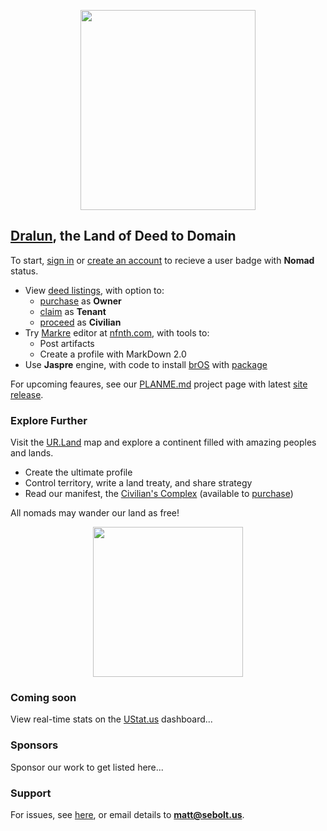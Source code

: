 
<p align="center"><img src="https://github.com/nfnth/res/raw/main/site/bird.png" width="280" height="320" /></p>
  
## [Dralun](https://dralun.com), the Land of Deed to Domain

To start, [sign in]() or [create an account]() to recieve a user badge with **Nomad** status.

- View [deed listings](https://github.com/nfnth/nfnth/blob/master/doc/DEED.md), with option to:
  - [purchase]() as **Owner**
  - [claim]() as **Tenant**
  - [proceed]() as **Civilian**
- Try [Markre](https://github.com/nfnth/nfnth/blob/master/doc/MATTDOWN.md) editor at [nfnth.com](https://nfnth.com), with tools to: 
  - Post artifacts
  - Create a profile with MarkDown 2.0
- Use **Jaspre** engine, with code to install [brOS](https://github.com/nfnth/nfnth/blob/master/doc/BROS.md) with [package]()

For upcoming feaures, see our [PLANME.md](https://github.com/users/nfnth/projects/3) project page with latest [site release]().

### Explore Further

Visit the [UR.Land](https://ur.land) map and explore a continent filled with amazing peoples and lands. 

- Create the ultimate profile
- Control territory, write a land treaty, and share strategy
- Read our manifest, the [Civilian's Complex](https://github.com/nfnth/nfnth/blob/master/doc/CC.md) (available to [purchase]())

All nomads may wander our land as free!

<p align="center"><img src="https://github.com/nfnth/res/raw/main/site/fox.png" width="240" height="240" /></p>
  
### Coming soon
 
View real-time stats on the [UStat.us](https://ustat.us) dashboard...
 
### Sponsors

Sponsor our work to get listed here...

### Support

For issues, see [here](https://github.com/nfnth/nfnth/issues), or email details to **matt@sebolt.us**.
